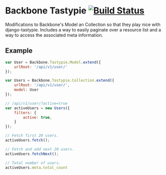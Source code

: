 # Backbone Tastypie [![Build Status](https://secure.travis-ci.org/boronine/backbone-tastypie.png)](http://travis-ci.org/boronine/backbone-tastypie) #
Modifications to Backbone's Model an Collection so that they play nice with django-tastypie. Includes a way to easily paginate over a resource list and a way to access the associated meta information.

## Example ##
```javascript
var User = Backbone.Tastypie.Model.extend({
    urlRoot: '/api/v1/user/'
});

var Users = Backbone.Tastypie.Collection.extend({
    urlRoot: '/api/v1/user/',
    model: User
});

// /api/v1/user/?active=true
var activeUsers = new Users({
    filters: {
        active: true,
    }
});

// Fetch first 20 users.
activeUsers.fetch();

// Fetch and add next 20 users.
activeUsers.fetchNext();

// Total number of users.
activeUsers.meta.total_count
```

